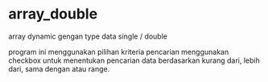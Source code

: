 # array_double
array dynamic gengan type data single / double

program ini menggunakan pilihan kriteria pencarian menggunakan checkbox untuk menentukan pencarian data berdasarkan kurang dari, lebih dari, sama dengan atau range.

